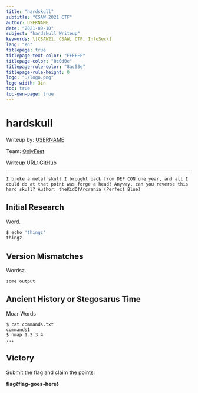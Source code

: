 ```yaml
---
title: "hardskull"
subtitle: "CSAW 2021 CTF"
author: USERNAME
date: "2021-09-10"
subject: "hardskull Writeup"
keywords: \[CSAW21, CSAW, CTF, InfoSec\]
lang: "en"
titlepage: true
titlepage-text-color: "FFFFFF"
titlepage-color: "0c0d0e"
titlepage-rule-color: "8ac53e"
titlepage-rule-height: 0
logo: "./logo.png"
logo-width: 3in
toc: true
toc-own-page: true
---
```


# hardskull

Writeup by: [USERNAME](https://github.com/USERNAME)

Team: [OnlyFeet](https://ctftime.org/team/144644)

Writeup URL: [GitHub](https://infosecstreams.github.io/csaw21/hardskull/)

----

```text
I broke a metal skull I brought back from DEF CON one year, and all I could do at that point was forge a head! Anyway, can you reverse this hard skull? Author: theKidOfArcrania (Perfect Blue)
```

## Initial Research

Word.

```bash
$ echo 'thingz'
thingz
```

## Version Mismatches

Wordsz.

```text
some output
```

## Ancient History or Stegosarus Time

Moar Words

```shell
$ cat commands.txt
commands1
$ nmap 1.2.3.4
...
```

## Victory

Submit the flag and claim the points:

**flag{flag-goes-here}**
